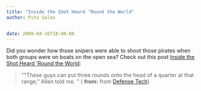 ```yaml
---
title: "Inside the Shot Heard ‘Round the World"
author: Pito Salas


date: 2009-04-16T18:40:08
---
```




Did you wonder how those snipers were able to shoot those pirates when both
groups were on boats on the open sea? Check out this post [Inside the Shot
Heard 'Round the
World](<http://feedproxy.google.com/~r/DefenseTech/~3/-14S39CUKGQ/004799.html>):

> ""These guys can put three rounds onto the head of a quarter at that range,"
> Allen told me. " ( **from:** from [Defense
> Tech](<http://feeds.feedburner.com/defensetech>))


